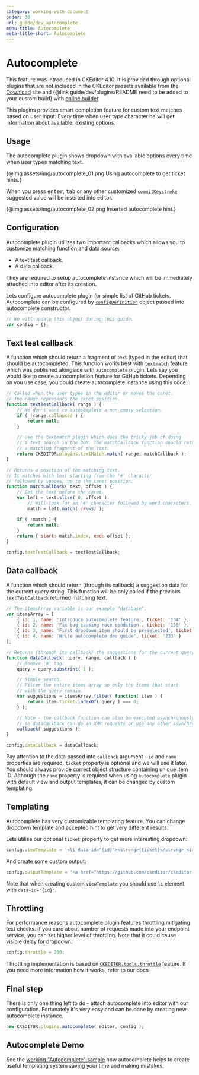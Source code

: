 ```yaml
---
category: working-with-document
order: 30
url: guide/dev_autocomplete
menu-title: Autocomplete
meta-title-short: Autocomplete
---
```

<!--
Copyright (c) 2003-2018, CKSource - Frederico Knabben. All rights reserved.
For licensing, see LICENSE.md.
-->

# Autocomplete

<info-box info="">
    This feature was introduced in CKEditor 4.10. It is provided through optional plugins that are not included in the CKEditor presets available from the <a href="https://ckeditor.com/ckeditor-4/download/">Download</a> site and {@link guide/dev/plugins/README need to be added to your custom build} with <a href="https://ckeditor.com/cke4/builder">online builder</a>.
</info-box>

This plugins provides smart completion feature for custom text matches based on user input. Every time when user type character he will get information about available, existing options.

## Usage

The autocomplete plugin shows dropdown with available options every time when user types matching text.

{@img assets/img/autocomplete_01.png Using autocomplete to get ticket hints.}

When you press <kbd>enter</kbd>, <kbd>tab</kbd> or any other customized [`commitKeystroke`](https://docs.ckeditor.com/ckeditor4/docs/#!/api/CKEDITOR.config#autocomplete_commitKeystrokes) suggested value will be inserted into editor. 

{@img assets/img/autocomplete_02.png Inserted autocomplete hint.}

## Configuration

Autocomplete plugin utilizes two important callbacks which allows you to customize matching function and data source:

* A text test callback.
* A data callback. 

They are required to setup autocomplete instance which will be immediately attached into editor after its creation.

Lets configure autocomplete plugin for simple list of GitHub tickets. Autocomplete can be configured by [`configDefinition`](https://docs.ckeditor.com/ckeditor4/docs/#!/api/CKEDITOR_plugins_autocomplete.configDefition.html) object passed into autocomplete constructor.

```javascript
// We will update this object during this guide.
var config = {};
```

## Text test callback

A function which should return a fragment of text (typed in the editor) that should be autocompleted. This function works best with [`textmatch`](https://docs.ckeditor.com/ckeditor4/docs/#!/api/CKEDITOR_plugins_textwatcher.html) feature which was published alongside with `autocomplete` plugin. Lets say you would like to create autocompletion feature for GitHub tickets. Depending on you use case, you could create autocomplete instance using this code:

```javascript
// Called when the user types in the editor or moves the caret.
// The range represents the caret position.
function textTestCallback( range ) {
	// We don't want to autocomplete a non-empty selection.
	if ( !range.collapsed ) {
		return null;
	}

	// Use the textmatch plugin which does the tricky job of doing
	// a text search in the DOM. The matchCallback function should return
	// a matching fragment of the text.
	return CKEDITOR.plugins.textMatch.match( range, matchCallback );
}

// Returns a position of the matching text.
// It matches with text starting from the '#' character
// followed by spaces, up to the caret position.
function matchCallback( text, offset ) {
	// Get the text before the caret.
	var left = text.slice( 0, offset ),
		// Will look for an '#' character followed by word characters.
		match = left.match( /#\w$/ );

	if ( !match ) {
		return null;
	}
	return { start: match.index, end: offset };
}

config.textTestCallback = textTestCallback;
```

## Data callback

A function which should return (through its callback) a suggestion data for the current query string. This function will be only called if the previous `textTestCallback` returned matching text. 

```javascript
// The itemsArray variable is our example "database".
var itemsArray = [
	{ id: 1, name: 'Introduce autocomplete feature', ticket: '134' },
	{ id: 2, name: 'Fix bug causing race condition', ticket: '156' },
	{ id: 3, name: 'First dropdown item should be preselected', ticket: '167' },
	{ id: 4, name: 'Write autocomplete dev guide', ticket: '233' }
];

// Returns (through its callback) the suggestions for the current query.
function dataCallback( query, range, callback ) {
	// Remove '#' tag.
	query = query.substrint( 1 );

	// Simple search.
	// Filter the entire items array so only the items that start
	// with the query remain.
	var suggestions = itemsArray.filter( function( item ) {
		return item.ticket.indexOf( query ) === 0;
	} );

	// Note - the callback function can also be executed asynchronously
	// so dataCallback can do an XHR requests or use any other asynchronous API.
	callback( suggestions );
}

config.dataCallback = dataCallback;
```

Pay attention to the data passed into `callback` argument - `id` and `name` properties are required. `ticket` property is optional and we will use it later. You should always provide correct object structure containing unique item ID. Although the `name` property is required when using `autocomplete` plugin with default view and output templates, it can be changed by custom templating.

## Templating

Autocomplete has very customizable templating feature. You can change dropdown template and accepted hint to get very different results.

Lets utilise our optional `ticket` property to get more interesting dropdown:

```javascript
config.viewTemplate = '<li data-id="{id}"><strong>{ticket}</strong> <i>{name}</i></li>';
```

And create some custom output:

```javascript
config.outputTemplate = '<a href="https://github.com/ckeditor/ckeditor-dev/issues/{ticket}">#{ticket}</a>';
```

Note that when creating custom `viewTemplate` you should use `li` element with `data-id="{id}"`. 

## Throttling

For performance reasons autocomplete plugin features throttling mitigating text checks. If you care about number of requests made into your endpoint service, you can set higher level of throttling. Note that it could cause visible delay for dropdown.

```javascript
config.throttle = 200;
```

Throttling implementation is based on [`CKEDITOR.tools.throttle`](https://docs.ckeditor.com/ckeditor4/docs/#!/api/CKEDITOR_plugins_autocomplete.configDefition.html) feature. If you need more information how it works, refer to our docs.

## Final step

There is only one thing left to do - attach autocomplete into editor with our configuration. Fortunately it's very easy and can be done by creating new autocomplete instance.

```javascript
new CKEDITOR.plugins.autocomplete( editor, config );
```

## Autocomplete Demo

See the [working "Autocomplete" sample](https://sdk.ckeditor.com/samples/autocomplete.html) how autocomplete helps to create useful templating system saving your time and making mistakes.
